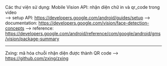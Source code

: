Các thư viện sử dụng:
 Mobile Vision API: nhận diện chữ in và qr_code trong video   
    --> setup API: https://developers.google.com/android/guides/setup 
    --> documentation: https://developers.google.com/vision/face-detection-concepts 
    --> reference: https://developers.google.com/android/reference/com/google/android/gms/vision/package-summary

------------------------------------------

Zxing: mã hóa chuỗi nhận diện được thành QR code 
    --> https://github.com/zxing/zxing